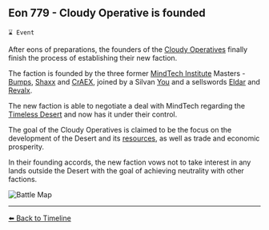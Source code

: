 ## Eon 779 - Cloudy Operative is founded

`⌛ Event`

After eons of preparations, the founders of the [Cloudy Operatives](https://zeithalt.github.io/r/cloudy_operatives.html) finally finish the process of establishing their new faction.

The faction is founded by the three former [MindTech Institute](https://zeithalt.github.io/r/mindtech_institute.html) Masters - [Bumps](https://zeithalt.github.io/r/bumps.html), [Shaxx](https://zeithalt.github.io/r/shaxx.html) and [CrAEX](https://zeithalt.github.io/r/craex.html), joined by a Silvan [You](https://zeithalt.github.io/r/you.html) and a sellswords [Eldar](https://zeithalt.github.io/r/eldar.html) and [Revalx](https://zeithalt.github.io/r/revalx.html).

The new faction is able to negotiate a deal with MindTech regarding the [Timeless Desert](https://zeithalt.github.io/r/timeless_desert.html) and now has it under their control.

The goal of the Cloudy Operatives is claimed to be the focus on the development of the Desert and its [resources](https://zeithalt.github.io/r/temporal_resources.html), as well as trade and economic prosperity. 

In their founding accords, the new faction vows not to take interest in any lands outside the Desert with the goal of achieving neutrality with other factions.

![Battle Map](https://zeithalt.github.io/t/m/eon0779.png)

----------
[⬅️ Back to Timeline](https://zeithalt.github.io/t/#eon0779)